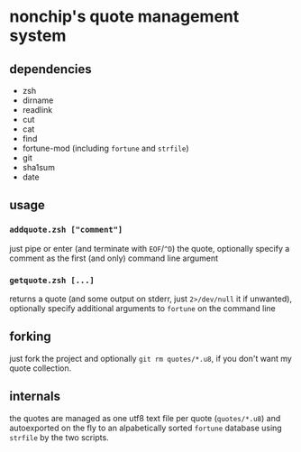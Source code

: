# nonchip's quote management system

## dependencies
  * zsh
  * dirname
  * readlink
  * cut
  * cat
  * find
  * fortune-mod (including `fortune` and `strfile`)
  * git
  * sha1sum
  * date

## usage
### `addquote.zsh ["comment"]`
just pipe or enter (and terminate with `EOF`/`^D`) the quote, optionally specify a comment as the first (and only) command line argument
### `getquote.zsh [...]`
returns a quote (and some output on stderr, just `2>/dev/null` it if unwanted), optionally specify additional arguments to `fortune` on the command line

## forking
just fork the project and optionally `git rm quotes/*.u8`, if you don't want my quote collection.

## internals
the quotes are managed as one utf8 text file per quote (`quotes/*.u8`) and autoexported on the fly to an alpabetically sorted `fortune` database using `strfile` by the two scripts.
